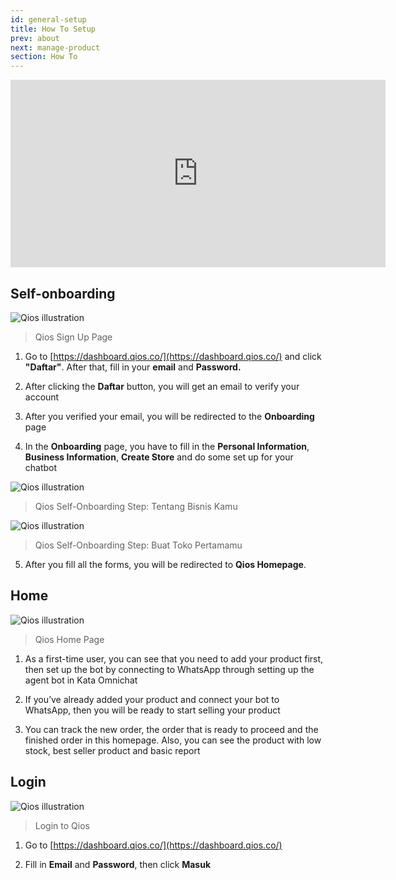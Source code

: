 ```yaml
---
id: general-setup
title: How To Setup
prev: about
next: manage-product
section: How To
---
```


<iframe width="600" height="300" src="https://www.youtube.com/embed/eFWbrAObOXg?list=PLy86Ve1I7c3iZrOzmqE16D0ZVIjoDFRQw" title="YouTube video player" frameBorder="0" allow="accelerometer; autoplay; clipboard-write; encrypted-media; gyroscope; picture-in-picture" allowFullScreen></iframe>

## Self-onboarding

![Qios illustration](/assets/images/products/qios/image1.png)

> Qios Sign Up Page

1. Go to [https://dashboard.qios.co/](https://dashboard.qios.co/) and click **"Daftar"**. After that, fill in your **email** and **Password.**

2. After clicking the **Daftar** button, you will get an email to verify your account

3. After you verified your email, you will be redirected to the **Onboarding** page

4. In the **Onboarding** page, you have to fill in the **Personal Information**, **Business Information**, **Create Store** and do some set up for your chatbot

![Qios illustration](/assets/images/products/qios/image2.png)

> Qios Self-Onboarding Step: Tentang Bisnis Kamu

![Qios illustration](/assets/images/products/qios/image3.png)

> Qios Self-Onboarding Step: Buat Toko Pertamamu

5. After you fill all the forms, you will be redirected to **Qios Homepage**.

## Home

![Qios illustration](/assets/images/products/qios/image4.png)

> Qios Home Page

1. As a first-time user, you can see that you need to add your product first, then set up the bot by connecting to WhatsApp through setting up the agent bot in Kata Omnichat

2. If you’ve already added your product and connect your bot to WhatsApp, then you will be ready to start selling your product

3. You can track the new order, the order that is ready to proceed and the finished order in this homepage. Also, you can see the product with low stock, best seller product and basic report

## Login

![Qios illustration](/assets/images/products/qios/image5.png)

> Login to Qios

1. Go to [https://dashboard.qios.co/](https://dashboard.qios.co/)

2. Fill in **Email** and **Password**, then click **Masuk**
